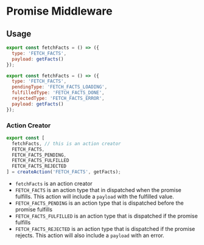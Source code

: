 # Promise Middleware

## Usage

```js
export const fetchFacts = () => ({
  type: 'FETCH_FACTS',
  payload: getFacts()
});
```

```js
export const fetchFacts = () => ({
  type: 'FETCH_FACTS',
  pendingType: 'FETCH_FACTS_LOADING',
  fulfilledType: 'FETCH_FACTS_DONE',
  rejectedType: 'FETCH_FACTS_ERROR',
  payload: getFacts()
});
```

### Action Creator

```js
export const [
  fetchFacts, // this is an action creator
  FETCH_FACTS,
  FETCH_FACTS_PENDING,
  FETCH_FACTS_FULFILLED
  FETCH_FACTS_REJECTED
] = createAction('FETCH_FACTS', getFacts);
```

* `fetchFacts` is an action creator
* `FETCH_FACTS` is an action type that in dispatched when the promise
  fulfills. This action will include a `payload` with the fulfilled value.
* `FETCH_FACTS_PENDING` is an action type that is dispatched before
  the promise fulfills
* `FETCH_FACTS_FULFILLED` is an action type that is dispatched if
  the promise fulfills
* `FETCH_FACTS_REJECTED` is an action type that is dispatched if
  the promise rejects. This action will also include a `payload`
  with an error.
